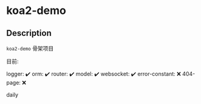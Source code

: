# koa2-demo

## Description

`koa2-demo` 骨架项目

目前:

logger: ✔️
orm: ✔️
router: ✔️
model: ✔️
websocket: ✔️
error-constant: ❌
404-page: ❌

daily
